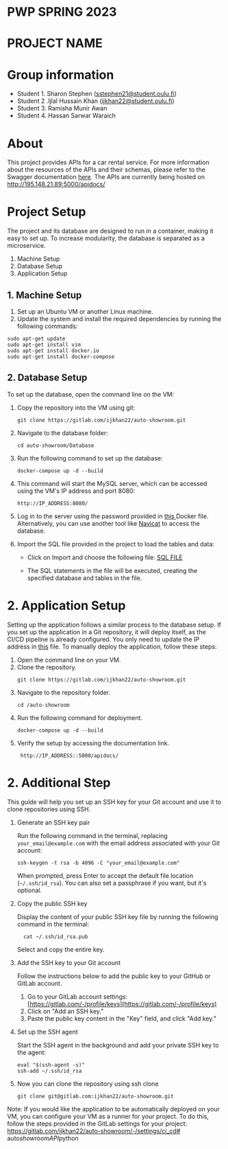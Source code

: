 # PWP SPRING 2023
# PROJECT NAME
# Group information
* Student 1. Sharon Stephen (sstephen21@student.oulu.fi)
* Student 2 .Ijlal Hussain Khan (ijkhan22@student.oulu.fi)
* Student 3. Ramisha Munir Awan 
* Student 4. Hassan Sarwar Waraich

# About
This project provides APIs for a car rental service. For more information about the resources of the APIs and their schemas, please refer to the Swagger documentation [here](https://gitlab.com/ijkhan22/auto-showroom/-/blob/main/car_rental/swagger.yml).
The APIs are currently being hosted on http://195.148.21.89:5000/apidocs/
# Project Setup
The project and its database are designed to run in a container, making it easy to set up. To increase modularity, the database is separated as a microservice.
1. Machine Setup
2. Database Setup
3. Application Setup

## 1. Machine Setup
1. Set up an Ubuntu VM or another Linux machine. 
2. Update the system and install the required dependencies by running the following commands:
```
sudo apt-get update
sudo apt-get install vim
sudo apt-get install docker.io
sudo apt-get install docker-compose
```
## 2. Database Setup
To set up the database, open the command line on the VM:
1. Copy the repository into the VM using git:
   ```
   git clone https://gitlab.com/ijkhan22/auto-showroom.git
   ```
2. Navigate to the database folder:
   ```
   cd auto-showroom/Database
   ```
3. Run the following command to set up the database:
   ```
   docker-compose up -d --build
   ```
4. This command will start the MySQL server, which can be accessed using the VM's IP address and port 8080:
   ```
   http://IP_ADDRESS:8080/
   ```
5. Log in to the server using the password provided in [this ](https://gitlab.com/ijkhan22/auto-showroom/-/blob/main/DataBase/docker-compose.yml)Docker file. Alternatively, you can use another tool like [Navicat](https://www.navicat.com/en/download/navicat-premium ) to access the database.
6. Import the SQL file provided in the project to load the tables and data:

    *   Click on Import and choose the following file: [SQL FILE ](https://gitlab.com/ijkhan22/auto-showroom/-/blob/main/DataBase/car_rental_with_test_data.sql)

    *   The SQL statements in the file will be executed, creating the specified database and tables in the file.

# 2. Application Setup
Setting up the application follows a similar process to the database setup. If you set up the application in a Git repository, it will deploy itself, as the CI/CD pipeline is already configured. You only need to update the IP address in [this](./.gitlab-ci.yml) file. To manually deploy the application, follow these steps:
1. Open the command line on your VM.
2. Clone the repository.
   ```
   git clone https://gitlab.com/ijkhan22/auto-showroom.git
   ```
3. Navigate to the repository folder.
   ```
   cd /auto-showroom
   ```
4. Run the following command for deployment.
   ```
   docker-compose up -d --build
   ```
5. Verify the setup by accessing the documentation link.
   ```
    http://IP_ADDRESS::5000/apidocs/
   ```

# 2. Additional Step

This guide will help you set up an SSH key for your Git account and use it to clone repositories using SSH.

1. Generate an SSH key pair

   Run the following command in the terminal, replacing `your_email@example.com` with the email address associated with your Git account:
   ```
   ssh-keygen -t rsa -b 4096 -C "your_email@example.com"
   ```

   When prompted, press Enter to accept the default file location (`~/.ssh/id_rsa`). You can also set a passphrase if you want, but it's optional.

2. Copy the public SSH key

   Display the content of your public SSH key file by running the following command in the terminal:
   ```
     cat ~/.ssh/id_rsa.pub
      ```
   Select and copy the entire key.

3. Add the SSH key to your Git account

   Follow the instructions below to add the public key to your GitHub or GitLab account.


   1. Go to your GitLab account settings: [https://gitlab.com/-/profile/keys](https://gitlab.com/-/profile/keys)
   2. Click on "Add an SSH key."
   3. Paste the public key content in the "Key" field, and click "Add key."

4. Set up the SSH agent

   Start the SSH agent in the background and add your private SSH key to the agent:
   ```
   eval "$(ssh-agent -s)"
   ssh-add ~/.ssh/id_rsa
   ```

5. Now you can clone the repository using ssh clone
   ```
   git clone git@gitlab.com:ijkhan22/auto-showroom.git
   ```

Note: If you would like the application to be automatically deployed on your VM, you can configure your VM as a runner for your project. To do this, follow the steps provided in the GitLab settings for your project: https://gitlab.com/ijkhan22/auto-showroom/-/settings/ci_cd#   a u t o _ s h o w _ r o o m _ A P I _ p y t h o n  
 